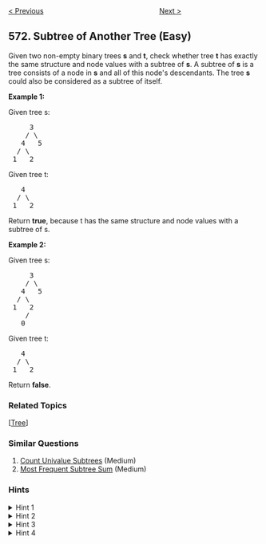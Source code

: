 <!--|This file generated by command(leetcode description); DO NOT EDIT.    |-->
<!--+----------------------------------------------------------------------+-->
<!--|@author    Openset <openset.wang@gmail.com>                           |-->
<!--|@link      https://github.com/openset                                 |-->
<!--|@home      https://github.com/openset/leetcode                        |-->
<!--+----------------------------------------------------------------------+-->

[< Previous](https://github.com/openset/leetcode/tree/master/problems/find-median-given-frequency-of-numbers "Find Median Given Frequency of Numbers")
　　　　　　　　　　　　　　　　
[Next >](https://github.com/openset/leetcode/tree/master/problems/squirrel-simulation "Squirrel Simulation")

## 572. Subtree of Another Tree (Easy)

<p>
Given two non-empty binary trees <b>s</b> and <b>t</b>, check whether tree <b>t</b> has exactly the same structure and node values with a subtree of <b>s</b>. A subtree of <b>s</b> is a tree consists of a node in <b>s</b> and all of this node's descendants. The tree <b>s</b> could also be considered as a subtree of itself.
</p>

<p><b>Example 1:</b><br>

Given tree s:
<pre>
     3
    / \
   4   5
  / \
 1   2
</pre>
Given tree t:
<pre>
   4 
  / \
 1   2
</pre>
Return <b>true</b>, because t has the same structure and node values with a subtree of s.
</p>

<p><b>Example 2:</b><br>

Given tree s:
<pre>
     3
    / \
   4   5
  / \
 1   2
    /
   0
</pre>
Given tree t:
<pre>
   4
  / \
 1   2
</pre>
Return <b>false</b>.
</p>

### Related Topics
  [[Tree](https://github.com/openset/leetcode/tree/master/tag/tree/README.md)]

### Similar Questions
  1. [Count Univalue Subtrees](https://github.com/openset/leetcode/tree/master/problems/count-univalue-subtrees) (Medium)
  1. [Most Frequent Subtree Sum](https://github.com/openset/leetcode/tree/master/problems/most-frequent-subtree-sum) (Medium)

### Hints
<details>
<summary>Hint 1</summary>
Which approach is better here- recursive or iterative?
</details>
<details>
<summary>Hint 2</summary>
If recursive approach is better, can you write recursive function with its parameters?
</details>
<details>
<summary>Hint 3</summary>
Two trees <b>s</b> and <b>t</b> are said to be identical if their root values are same and their left and right subtrees are identical. Can you write this in form of recursive formulae?
</details>
<details>
<summary>Hint 4</summary>
Recursive formulae can be: 
isIdentical(s,t)= s.val==t.val AND isIdentical(s.left,t.left) AND isIdentical(s.right,t.right)
</details>
